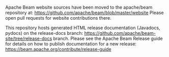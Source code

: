 Apache Beam website sources have been moved to the
apache/beam repository at: https://github.com/apache/beam/blob/master/website
Please open pull requests for website contributions there.

This repository hosts generated HTML release documentation (Javadocs, pydocs)
on the release-docs branch: https://github.com/apache/beam-site/tree/release-docs
branch. Please see the Apache Beam Release guide for details on how to publish
documentation for a new release: https://beam.apache.org/contribute/release-guide

